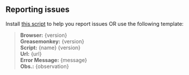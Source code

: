 ## Reporting issues
Install [this script](../../raw/github/scripts/github_new_issue.user.js) to help you report issues OR use the following template:

> **Browser:** {version}<br />
> **Greasemonkey:** {version}<br />
> **Script:** {name} {version}<br />
> **Url:** {url}<br />
> **Error Message:** {message}<br />
> **Obs.:** {observation}<br />
